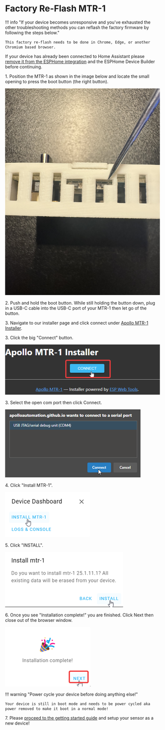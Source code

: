 # Factory Re-Flash MTR-1

!!! info "If your device becomes unresponsive and you've exhausted the other troubleshooting methods you can reflash the factory firmware by following the steps below."

    This factory re-flash needs to be done in Chrome, Edge, or another Chromium based browser.

If your device has already been connected to Home Assistant please <a href="https://wiki.apolloautomation.com/products/general/troubleshooting/removing-device-from-home-assistant" target="_blank" rel="noreferrer nofollow noopener">remove it from the ESPHome integration</a> and the ESPHome Device Builder before continuing.

1\. Position the MTR-1 as shown in the image below and locate the small opening to press the boot button (the right button).

![](assets/mtr-1-boot-button.jpg)

2\. Push and hold the boot button. While still holding the button down, plug in a USB-C cable into the USB-C port of your MTR-1 then let go of the button.

3\. Navigate to our installer page and click connect under <a href="https://apolloautomation.github.io/MTR-1/" target="_blank" rel="noreferrer nofollow noopener">Apollo MTR-1 Installer</a>.

3\. Click the big "Connect" button.

![](assets/mtr-1-reflash-pic-1.png)

3\. Select the open com port then click Connect.

![](assets/mtr-1-reflash-pic-2.png)

4\. Click "Install MTR-1".

![](assets/mtr-1-reflash-pic-3.png)

5\. Click "INSTALL".

![](assets/mtr-1-reflash-pic-4.png)

6\. Once you see "Installation complete!" you are finished. Click Next then close out of the browser window.

![](../../air1/troubleshooting/assets/air-1-reflash-pic-5.png)

!!! warning "Power cycle your device before doing anything else!"

    Your device is still in boot mode and needs to be power cycled aka power removed to make it boot in a normal mode!

7\. Please <a href="https://wiki.apolloautomation.com/products/general/setup/getting-started-air1/" target="_blank" rel="noreferrer nofollow noopener">proceed to the getting started guide</a> and setup your sensor as a new device!